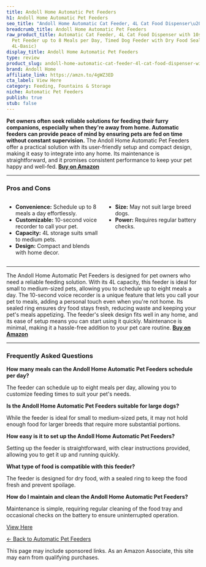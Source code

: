 ```yaml
---
title: Andoll Home Automatic Pet Feeders
h1: Andoll Home Automatic Pet Feeders
seo_title: "Andoll Home Automatic Cat Feeder, 4L Cat Food Dispenser\u2026"
breadcrumb_title: Andoll Home Automatic Pet Feeders
raw_product_title: Automatic Cat Feeder, 4L Cat Food Dispenser with 10s Voice Recorder,
  Pet Feeder up to 8 Meals per Day, Timed Dog Feeder with Dry Food Sealed Ring (White,
  4L-Basic)
display_title: Andoll Home Automatic Pet Feeders
type: review
product_slug: andoll-home-automatic-cat-feeder-4l-cat-food-dispenser-with-10s-voice-r-a33f38f9
brand: Andoll Home
affiliate_link: https://amzn.to/4gWZ3ED
cta_label: View Here
category: Feeding, Fountains & Storage
niche: Automatic Pet Feeders
publish: true
stub: false
---
```


<div id="intro" class="full-width">
  <p><strong>Pet owners often seek reliable solutions for feeding their furry companions, especially when they're away from home. Automatic feeders can provide peace of mind by ensuring pets are fed on time without constant supervision.</strong> The Andoll Home Automatic Pet Feeders offer a practical solution with its user-friendly setup and compact design, making it easy to integrate into any home. Its maintenance is straightforward, and it promises consistent performance to keep your pet happy and well-fed. <a href="https://amzn.to/4gWZ3ED" rel="nofollow sponsored noopener" target="_blank"><strong>Buy on Amazon</strong></a></p>
</div>

<hr />
<h3 id="pros-cons">Pros and Cons</h3>
<div class="pc-grid" style="display:grid;grid-template-columns:1fr 1fr;gap:16px;">
  <ul>
    <li><strong>Convenience:</strong> Schedule up to 8 meals a day effortlessly.</li>
    <li><strong>Customizable:</strong> 10-second voice recorder to call your pet.</li>
    <li><strong>Capacity:</strong> 4L storage suits small to medium pets.</li>
    <li><strong>Design:</strong> Compact and blends with home decor.</li>
  </ul>
  <ul>
    <li><strong>Size:</strong> May not suit large breed dogs.</li>
    <li><strong>Power:</strong> Requires regular battery checks.</li>
  </ul>
</div>
<hr />

<div class="full-width">
  <p>The Andoll Home Automatic Pet Feeders is designed for pet owners who need a reliable feeding solution. With its 4L capacity, this feeder is ideal for small to medium-sized pets, allowing you to schedule up to eight meals a day. The 10-second voice recorder is a unique feature that lets you call your pet to meals, adding a personal touch even when you're not home. Its sealed ring ensures dry food stays fresh, reducing waste and keeping your pet's meals appetizing. The feeder's sleek design fits well in any home, and its ease of setup means you can start using it quickly. Maintenance is minimal, making it a hassle-free addition to your pet care routine. <a href="https://amzn.to/4gWZ3ED" rel="nofollow sponsored noopener" target="_blank"><strong>Buy on Amazon</strong></a></p>
</div>

<hr />
<h3 id="faqs">Frequently Asked Questions</h3>

<p><strong>How many meals can the Andoll Home Automatic Pet Feeders schedule per day?</strong></p>
<p>The feeder can schedule up to eight meals per day, allowing you to customize feeding times to suit your pet's needs.</p>

<p><strong>Is the Andoll Home Automatic Pet Feeders suitable for large dogs?</strong></p>
<p>While the feeder is ideal for small to medium-sized pets, it may not hold enough food for larger breeds that require more substantial portions.</p>

<p><strong>How easy is it to set up the Andoll Home Automatic Pet Feeders?</strong></p>
<p>Setting up the feeder is straightforward, with clear instructions provided, allowing you to get it up and running quickly.</p>

<p><strong>What type of food is compatible with this feeder?</strong></p>
<p>The feeder is designed for dry food, with a sealed ring to keep the food fresh and prevent spoilage.</p>

<p><strong>How do I maintain and clean the Andoll Home Automatic Pet Feeders?</strong></p>
<p>Maintenance is simple, requiring regular cleaning of the food tray and occasional checks on the battery to ensure uninterrupted operation.</p>
<p><a class="btn" href="https://amzn.to/4gWZ3ED" target="_blank" rel="nofollow sponsored noopener">View Here</a></p>
<p><a href="/roundups/feeding-fountains-storage/automatic-pet-feeders/">← Back to Automatic Pet Feeders</a></p>
<aside class="disclosure">This page may include sponsored links. As an Amazon Associate, this site may earn from qualifying purchases.</aside>
